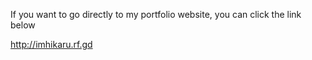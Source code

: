 If you want to go directly to my portfolio website, you can click the link below

http://imhikaru.rf.gd
